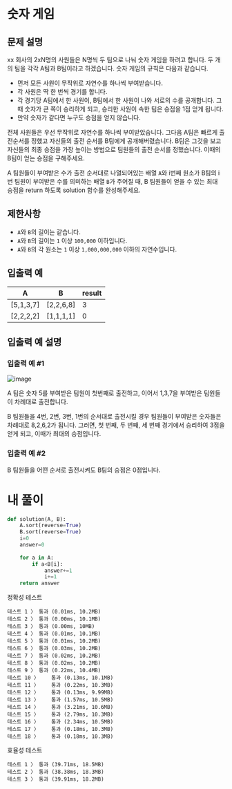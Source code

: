 # 숫자 게임
## 문제 설명
xx 회사의 2xN명의 사원들은 N명씩 두 팀으로 나눠 숫자 게임을 하려고 합니다. 두 개의 팀을 각각 A팀과 B팀이라고 하겠습니다. 숫자 게임의 규칙은 다음과 같습니다.

- 먼저 모든 사원이 무작위로 자연수를 하나씩 부여받습니다.
- 각 사원은 딱 한 번씩 경기를 합니다.
- 각 경기당 A팀에서 한 사원이, B팀에서 한 사원이 나와 서로의 수를 공개합니다. 그때 숫자가 큰 쪽이 승리하게 되고, 승리한 사원이 속한 팀은 승점을 1점 얻게 됩니다.
- 만약 숫자가 같다면 누구도 승점을 얻지 않습니다.

전체 사원들은 우선 무작위로 자연수를 하나씩 부여받았습니다. 그다음 A팀은 빠르게 출전순서를 정했고 자신들의 출전 순서를 B팀에게 공개해버렸습니다. B팀은 그것을 보고 자신들의 최종 승점을 가장 높이는 방법으로 팀원들의 출전 순서를 정했습니다. 이때의 B팀이 얻는 승점을 구해주세요.

A 팀원들이 부여받은 수가 출전 순서대로 나열되어있는 배열 `A`와 i번째 원소가 B팀의 i번 팀원이 부여받은 수를 의미하는 배열 `B`가 주어질 때, B 팀원들이 얻을 수 있는 최대 승점을 return 하도록 solution 함수를 완성해주세요.

## 제한사항
- `A`와 `B`의 길이는 같습니다.
- `A`와 `B`의 길이는 `1` 이상 `100,000` 이하입니다.
- `A`와 `B`의 각 원소는 `1` 이상 `1,000,000,000` 이하의 자연수입니다.

## 입출력 예
|A|B|result|
|-|-|-|
|[5,1,3,7]|[2,2,6,8]|3|
|[2,2,2,2]|[1,1,1,1]|0|

## 입출력 예 설명
### 입출력 예 #1

![image](https://github.com/user-attachments/assets/0e1d8037-0891-4b3f-abf6-6a76bc14e385)

A 팀은 숫자 5를 부여받은 팀원이 첫번째로 출전하고, 이어서 1,3,7을 부여받은 팀원들이 차례대로 출전합니다.

B 팀원들을 4번, 2번, 3번, 1번의 순서대로 출전시킬 경우 팀원들이 부여받은 숫자들은 차례대로 8,2,6,2가 됩니다. 그러면, 첫 번째, 두 번째, 세 번째 경기에서 승리하여 3점을 얻게 되고, 이때가 최대의 승점입니다.

### 입출력 예 #2
B 팀원들을 어떤 순서로 출전시켜도 B팀의 승점은 0점입니다.

# 내 풀이
```python
def solution(A, B):
    A.sort(reverse=True)
    B.sort(reverse=True)
    i=0
    answer=0
    
    for a in A:
        if a<B[i]:
            answer+=1
            i+=1
    return answer
```
정확성  테스트
```
테스트 1 〉	통과 (0.01ms, 10.2MB)
테스트 2 〉	통과 (0.00ms, 10.1MB)
테스트 3 〉	통과 (0.00ms, 10MB)
테스트 4 〉	통과 (0.01ms, 10.1MB)
테스트 5 〉	통과 (0.01ms, 10.2MB)
테스트 6 〉	통과 (0.03ms, 10.2MB)
테스트 7 〉	통과 (0.02ms, 10.2MB)
테스트 8 〉	통과 (0.02ms, 10.2MB)
테스트 9 〉	통과 (0.22ms, 10.4MB)
테스트 10 〉	통과 (0.13ms, 10.1MB)
테스트 11 〉	통과 (0.22ms, 10.3MB)
테스트 12 〉	통과 (0.13ms, 9.99MB)
테스트 13 〉	통과 (1.57ms, 10.5MB)
테스트 14 〉	통과 (3.21ms, 10.6MB)
테스트 15 〉	통과 (2.79ms, 10.3MB)
테스트 16 〉	통과 (2.34ms, 10.5MB)
테스트 17 〉	통과 (0.18ms, 10.3MB)
테스트 18 〉	통과 (0.18ms, 10.3MB)
```
효율성  테스트
```
테스트 1 〉	통과 (39.71ms, 18.5MB)
테스트 2 〉	통과 (38.38ms, 18.3MB)
테스트 3 〉	통과 (39.91ms, 18.2MB)
```
